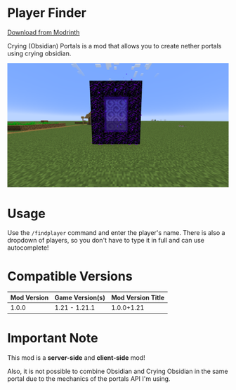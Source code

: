 # Player Finder
[Download from Modrinth](https://modrinth.com/mod/cryingportals)

Crying (Obsidian) Portals is a mod that allows you to create nether portals using crying obsidian.

![Demonstration](https://raw.githubusercontent.com/GalvinCraft/crying-obsidian-portals-fabric/main/.github/assets/javaw_JheUovCevb.png)

# Usage
Use the `/findplayer` command and enter the player's name. There is also a dropdown of players, so you don't have to type it in full and can use autocomplete!

# Compatible Versions
| Mod Version | Game Version(s) | Mod Version Title |
|-------------|-----------------|-------------------|
| 1.0.0       | 1.21 - 1.21.1   | 1.0.0+1.21        |

# Important Note
This mod is a **server-side** and **client-side** mod!

Also, it is not possible to combine Obsidian and Crying Obsidian in the same portal due to the mechanics of the portals API I'm using.

